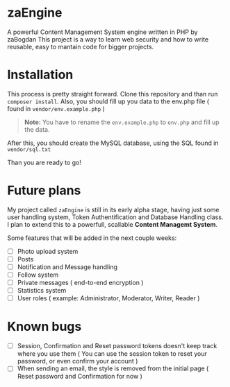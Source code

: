 # zaEngine
A powerful Content Management System engine written in PHP by zaBogdan
This project is a way to learn web security and how to write reusable, easy to mantain code for bigger projects. 

# Installation
This process is pretty straight forward. Clone this repository and than run `composer install`. Also, you should fill up you data to the env.php file ( found in `vendor/env.example.php` ) 

> **Note:** You have to rename the `env.example.php` to `env.php` and fill up the data.

After this, you should create the MySQL database, using the SQL found in `vendor/sql.txt` 

Than you are ready to go!

# Future plans

My project called `zaEngine` is still in its early alpha stage, having just some user handling system, Token Authentification and Database Handling class. I plan to extend this to a powerfull, scallable **Content Managemt System**.

Some features that will be added in the next couple weeks:
- [ ] Photo upload system
- [ ] Posts 
- [ ] Notification and Message handling
- [ ] Follow system
- [ ] Private messages ( end-to-end encryption )
- [ ] Statistics system 
- [ ] User roles ( example: Administrator, Moderator, Writer, Reader )

# Known bugs
- [ ] Session, Confirmation and Reset password tokens doesn't keep track where you use them ( You can use the session token to reset your password, or even confirm your account ) 
- [ ] When sending an email, the style is removed from the initial page ( Reset password and Confirmation for now )

